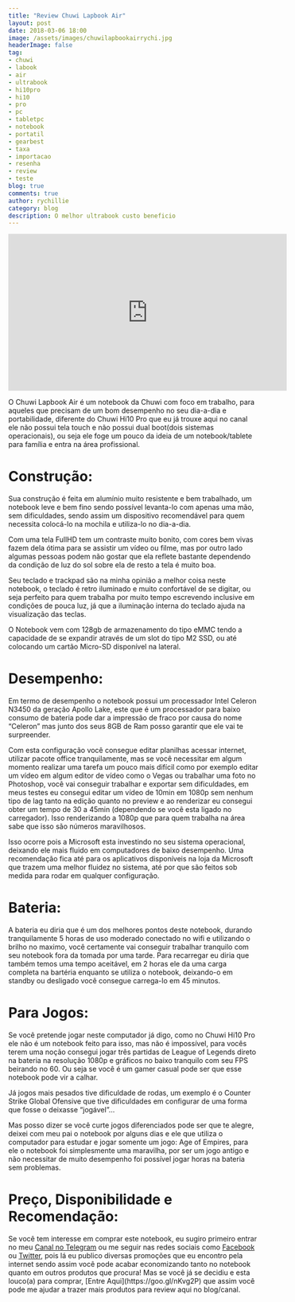 ```yaml
---
title: "Review Chuwi Lapbook Air"
layout: post
date: 2018-03-06 18:00
image: /assets/images/chuwilapbookairrychi.jpg
headerImage: false
tag:
- chuwi
- labook
- air
- ultrabook
- hi10pro
- hi10
- pro
- pc
- tabletpc
- notebook
- portatil
- gearbest
- taxa
- importacao
- resenha
- review
- teste
blog: true
comments: true
author: rychillie
category: blog
description: O melhor ultrabook custo beneficio
---
```

<script async src="//pagead2.googlesyndication.com/pagead/js/adsbygoogle.js"></script>
<!-- Anuncio Blog Rychillie -->
<ins class="adsbygoogle"
     style="display:block"
     data-ad-client="ca-pub-7837358846130941"
     data-ad-slot="9265933715"
     data-ad-format="auto"></ins>
<script>
(adsbygoogle = window.adsbygoogle || []).push({});
</script>

<iframe width="560" height="315" src="https://www.youtube.com/embed/YGuH4RqQskI" frameborder="0" allowfullscreen></iframe>

<p>O Chuwi Lapbook Air é um notebook da Chuwi com foco em trabalho, para aqueles que precisam de um bom desempenho no seu dia-a-dia e portabilidade, diferente do Chuwi Hi10 Pro que eu já trouxe aqui no canal ele não possui tela touch e não possui dual boot(dois sistemas operacionais), ou seja ele foge um pouco da ideia de um notebook/tablete para família e entra na área profissional.</p>

# Construção:
<p>Sua construção é feita em alumínio muito resistente e bem trabalhado, um notebook leve e bem fino sendo possível levanta-lo com apenas uma mão, sem dificuldades, sendo assim um dispositivo recomendável para quem necessita colocá-lo na mochila e utiliza-lo no dia-a-dia.</p>

<p>Com uma tela FullHD tem um contraste muito bonito, com cores bem vivas fazem dela ótima para se assistir um vídeo ou filme, mas por outro lado algumas pessoas podem não gostar que ela reflete bastante dependendo da condição de luz do sol sobre ela de resto a tela é muito boa.</p>

<p>Seu teclado e trackpad são na minha opinião a melhor coisa neste notebook, o teclado é retro iluminado e muito confortável de se digitar, ou seja perfeito para quem trabalha por muito tempo escrevendo inclusive em condições de pouca luz, já que a iluminação interna do teclado ajuda na visualização das teclas.</p>

<p>O Notebook vem com 128gb de armazenamento do tipo eMMC tendo a capacidade de se expandir através de um slot do tipo M2 SSD, ou até colocando um cartão Micro-SD disponível na lateral.</p>

# Desempenho:
<p>Em termo de desempenho o notebook possui um processador Intel Celeron N3450 da geração Apollo Lake, este que é um processador para baixo consumo de bateria pode dar a impressão de fraco por causa do nome “Celeron” mas junto dos seus 8GB de Ram posso garantir que ele vai te surpreender.</p>

<p>Com esta configuração você consegue editar planilhas acessar internet, utilizar pacote office tranquilamente, mas se você necessitar em algum momento realizar uma tarefa um pouco mais difícil como por exemplo editar um vídeo em algum editor de vídeo como o Vegas ou trabalhar uma foto no Photoshop, você vai conseguir trabalhar e exportar sem dificuldades, em meus testes eu consegui editar um vídeo de 10min em 1080p sem nenhum tipo de lag tanto na edição quanto no preview e ao renderizar eu consegui obter um tempo de 30 a 45min (dependendo se você esta ligado no carregador). Isso renderizando a 1080p que para quem trabalha na área sabe que isso são números maravilhosos.</p>

<p>Isso ocorre pois a Microsoft esta investindo no seu sistema operacional, deixando ele mais fluido em computadores de baixo desempenho. Uma recomendação fica até para os aplicativos disponíveis na loja da Microsoft que trazem uma melhor fluidez no sistema, até por que são feitos sob medida para rodar em qualquer configuração.</p>

# Bateria:
<p>A bateria eu diria que é um dos melhores pontos deste notebook, durando tranquilamente 5 horas de uso moderado conectado no wifi e utilizando o brilho no maximo, você certamente vai conseguir trabalhar tranquilo com seu notebook fora da tomada por uma tarde. Para recarregar eu diria que também temos uma tempo aceitável, em 2 horas ele da uma carga completa na bartéria enquanto se utiliza o notebook, deixando-o em standby ou desligado você consegue carrega-lo em 45 minutos.</p>

# Para Jogos:
<p>Se você pretende jogar neste computador já digo, como no Chuwi Hi10 Pro ele não é um notebook feito para isso, mas não é impossível, para vocês terem uma noção consegui jogar três partidas de League of Legends direto na bateria na resolução 1080p e gráficos no baixo tranquilo com seu FPS beirando no 60. Ou seja se você é um gamer casual pode ser que esse notebook pode vir a calhar.</p>

<p>Já jogos mais pesados tive dificuldade de rodas, um exemplo é o Counter Strike Global Ofensive que tive dificuldades em configurar de uma forma que fosse o deixasse “jogável”...</p>

<p>Mas posso dizer se você curte jogos diferenciados pode ser que te alegre, deixei com meu pai o notebook por alguns dias e ele que utiliza o computador para estudar e jogar somente um jogo: Age of Empires, para ele o notebook foi simplesmente uma maravilha, por ser um jogo antigo e não necessitar de muito desempenho foi possível jogar horas na bateria sem problemas.</p>
 
# Preço, Disponibilidade e Recomendação:
<p>Se você tem interesse em comprar este notebook, eu sugiro primeiro entrar no meu <a href="https://t.me/rychiii" target="_blank">Canal no Telegram</a> ou me seguir nas redes sociais como <a href="https://www.facebook.com/Rychillie/" target="_blank">Facebook</a> ou <a href="https://twitter.com/rychillie" target="_blank">Twitter</a>, pois lá eu publico diversas promoções que eu encontro pela internet sendo assim você pode acabar economizando tanto no notebook quanto em outros produtos que procura! Mas se você já se decidiu e esta louco(a) para comprar, [Entre Aqui](https://goo.gl/nKvg2P) que assim você pode me ajudar a trazer mais produtos para review aqui no blog/canal.</p>